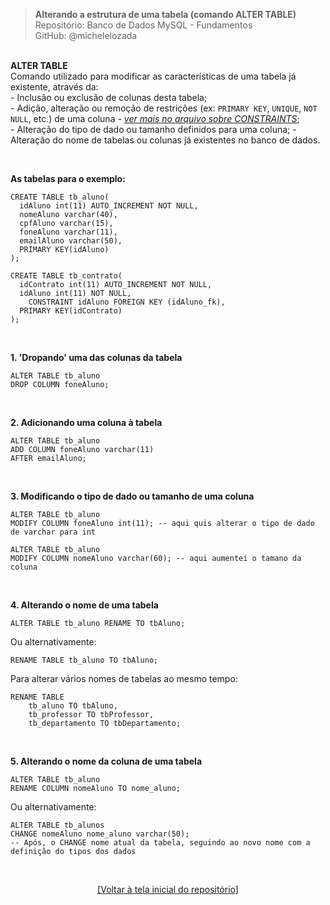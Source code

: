 > **Alterando a estrutura de uma tabela (comando ALTER TABLE)**    
> Repositório: Banco de Dados MySQL - Fundamentos  
> GitHub: @michelelozada
&nbsp;
     
&nbsp;     
**ALTER TABLE**  
Comando utilizado para modificar as características de uma tabela já existente, através da:  
	- Inclusão ou exclusão de colunas desta tabela;  
	- Adição, alteração ou remoção de restrições (ex: `PRIMARY KEY`, `UNIQUE`, `NOT NULL`, etc.) de uma coluna - *[ver mais no arquivo sobre CONSTRAINTS](https://github.com/michelelozada/MySQL-Study-Notes/blob/main/files/05-Restricoes.md)*;  
	- Alteração do tipo de dado ou tamanho definidos para uma coluna;
	- Alteração do nome de tabelas ou colunas já existentes no banco de dados.

&nbsp;
     
**As tabelas para o exemplo:**   

```mysql
CREATE TABLE tb_aluno(
  idAluno int(11) AUTO_INCREMENT NOT NULL,
  nomeAluno varchar(40),
  cpfAluno varchar(15),
  foneAluno varchar(11),
  emailAluno varchar(50),
  PRIMARY KEY(idAluno)
);
```
```mysql
CREATE TABLE tb_contrato(
  idContrato int(11) AUTO_INCREMENT NOT NULL,
  idAluno int(11) NOT NULL,
	CONSTRAINT idAluno FOREIGN KEY (idAluno_fk),
  PRIMARY KEY(idContrato)
);
```

&nbsp;
     
**1. 'Dropando' uma das colunas da tabela**  
```mysql
ALTER TABLE tb_aluno
DROP COLUMN foneAluno;
```

&nbsp;

**2. Adicionando uma coluna à tabela**  
```mysql
ALTER TABLE tb_aluno
ADD COLUMN foneAluno varchar(11) 
AFTER emailAluno;
```
     
&nbsp;

**3. Modificando o tipo de dado ou tamanho de uma coluna**  
```mysql
ALTER TABLE tb_aluno
MODIFY COLUMN foneAluno int(11); -- aqui quis alterar o tipo de dado de varchar para int
```
```mysql
ALTER TABLE tb_aluno
MODIFY COLUMN nomeAluno varchar(60); -- aqui aumentei o tamano da coluna
```

&nbsp;

**4. Alterando o nome de uma tabela**  
```mysql
ALTER TABLE tb_aluno RENAME TO tbAluno; 
```
Ou alternativamente:
```mysql
RENAME TABLE tb_aluno TO tbAluno;
```
Para alterar vários nomes de tabelas ao mesmo tempo:
```mysql
RENAME TABLE 
	tb_aluno TO tbAluno, 
	tb_professor TO tbProfessor, 
	tb_departamento TO tbDepartamento; 
```
     
&nbsp;  

**5. Alterando o nome da coluna de uma tabela**  
```mysql
ALTER TABLE tb_aluno
RENAME COLUMN nomeAluno TO nome_aluno; 
```
Ou alternativamente:
```mysql 
ALTER TABLE tb_alunos
CHANGE nomeAluno nome_aluno varchar(50);
-- Após, o CHANGE nome atual da tabela, seguindo ao novo nome com a definição do tipos dos dados
```

&nbsp;

<div align="center">
<a href="https://github.com/michelelozada/MySQL-Study-Notes">[Voltar à tela inicial do repositório]</a>
</div>